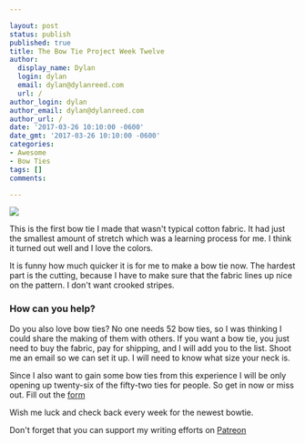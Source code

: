 ```yaml
---

layout: post
status: publish
published: true
title: The Bow Tie Project Week Twelve
author:
  display_name: Dylan
  login: dylan
  email: dylan@dylanreed.com
  url: /
author_login: dylan
author_email: dylan@dylanreed.com
author_url: /
date: '2017-03-26 10:10:00 -0600'
date_gmt: '2017-03-26 10:10:00 -0600'
categories:
- Awesome
- Bow Ties
tags: []
comments:

---
```


![](https://raw.githubusercontent.com/dylanreed/dylanreed.com/gh-pages/Images/Bowtie-week-12.jpg)

This is the first bow tie I made that wasn't typical cotton fabric. It had just the smallest amount of stretch which was a learning process for me. I think it turned out well and I love the colors. 

It is funny how much quicker it is for me to make a bow tie now. The hardest part is the cutting, because I have to make sure that the fabric lines up nice on the pattern. I don't want crooked stripes. 

<h3>How can you help?</h3>

Do you also love bow ties? No one needs 52 bow ties, so I was thinking I could share the making of them with others. If you want a bow tie, you just need to buy the fabric, pay for shipping,  and I will add you to the list. Shoot me an email so we can set it up. I will need to know what size your neck is. 

Since I also want to gain some bow ties from this experience I will be only opening up twenty-six of the fifty-two ties for people. So get in now or miss out. Fill out the [form](http://dylan.la/2j1ogU3)

Wish me luck and check back every week for the newest bowtie.

Don't forget that you can support my writing efforts on [Patreon](https://www.patreon.com/dylanreed)




